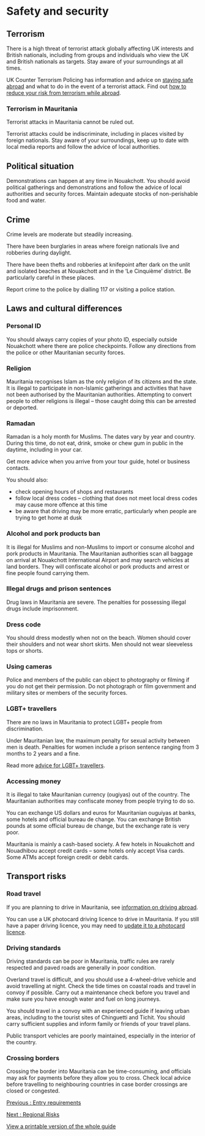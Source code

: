 # Safety and security

## Terrorism

There is a high threat of terrorist attack globally affecting UK interests and British nationals, including from groups and individuals who view the UK and British nationals as targets. Stay aware of your surroundings at all times.

UK Counter Terrorism Policing has information and advice on [staying safe abroad](https://www.counterterrorism.police.uk/safetyadvice/) and what to do in the event of a terrorist attack. Find out [how to reduce your risk from terrorism while abroad](https://www.gov.uk/guidance/reduce-your-risk-from-terrorism-while-abroad).

### Terrorism in Mauritania

Terrorist attacks in Mauritania cannot be ruled out.

Terrorist attacks could be indiscriminate, including in places visited by foreign nationals. Stay aware of your surroundings, keep up to date with local media reports and follow the advice of local authorities.

## Political situation

Demonstrations can happen at any time in Nouakchott. You should avoid political gatherings and demonstrations and follow the advice of local authorities and security forces. Maintain adequate stocks of non-perishable food and water.

## Crime

Crime levels are moderate but steadily increasing.

There have been burglaries in areas where foreign nationals live and robberies during daylight.

There have been thefts and robberies at knifepoint after dark on the unlit and isolated beaches at Nouakchott and in the ‘Le Cinquième’ district. Be particularly careful in these places.

Report crime to the police by dialling 117 or visiting a police station.

## Laws and cultural differences

### Personal ID

You should always carry copies of your photo ID, especially outside Nouakchott where there are police checkpoints. Follow any directions from the police or other Mauritanian security forces.

### Religion

Mauritania recognises Islam as the only religion of its citizens and the state. It is illegal to participate in non-Islamic gatherings and activities that have not been authorised by the Mauritanian authorities. Attempting to convert people to other religions is illegal – those caught doing this can be arrested or deported.

### Ramadan

Ramadan is a holy month for Muslims. The dates vary by year and country. During this time, do not eat, drink, smoke or chew gum in public in the daytime, including in your car.

Get more advice when you arrive from your tour guide, hotel or business contacts.

You should also:

* check opening hours of shops and restaurants
* follow local dress codes – clothing that does not meet local dress codes may cause more offence at this time
* be aware that driving may be more erratic, particularly when people are trying to get home at dusk

### Alcohol and pork products ban

It is illegal for Muslims and non-Muslims to import or consume alcohol and pork products in Mauritania. The Mauritanian authorities scan all baggage on arrival at Nouakchott International Airport and may search vehicles at land borders. They will confiscate alcohol or pork products and arrest or fine people found carrying them.

### Illegal drugs and prison sentences

Drug laws in Mauritania are severe. The penalties for possessing illegal drugs include imprisonment.

### Dress code

You should dress modestly when not on the beach. Women should cover their shoulders and not wear short skirts. Men should not wear sleeveless tops or shorts.

### Using cameras

Police and members of the public can object to photography or filming if you do not get their permission. Do not photograph or film government and military sites or members of the security forces.

### LGBT+ travellers

There are no laws in Mauritania to protect LGBT+ people from discrimination.

Under Mauritanian law, the maximum penalty for sexual activity between men is death. Penalties for women include a prison sentence ranging from 3 months to 2 years and a fine.

Read more [advice for LGBT+ travellers](https://www.gov.uk/lesbian-gay-bisexual-and-transgender-foreign-travel-advice).

### Accessing money

It is illegal to take Mauritanian currency (ougiyas) out of the country. The Mauritanian authorities may confiscate money from people trying to do so.

You can exchange US dollars and euros for Mauritanian ouguiyas at banks, some hotels and official bureau de change. You can exchange British pounds at some official bureau de change, but the exchange rate is very poor.

Mauritania is mainly a cash-based society. A few hotels in Nouakchott and Nouadhibou accept credit cards – some hotels only accept Visa cards. Some ATMs accept foreign credit or debit cards.

## Transport risks

### Road travel

If you are planning to drive in Mauritania, see [information on driving abroad](https://www.gov.uk/driving-abroad).

You can use a UK photocard driving licence to drive in Mauritania. If you still have a paper driving licence, you may need to [update it to a photocard licence](https://www.gov.uk/exchange-paper-driving-licence).

### Driving standards

Driving standards can be poor in Mauritania, traffic rules are rarely respected and paved roads are generally in poor condition.

Overland travel is difficult, and you should use a 4-wheel-drive vehicle and avoid travelling at night. Check the tide times on coastal roads and travel in convoy if possible. Carry out a maintenance check before you travel and make sure you have enough water and fuel on long journeys.

You should travel in a convoy with an experienced guide if leaving urban areas, including to the tourist sites of Chinguetti and Tichit. You should carry sufficient supplies and inform family or friends of your travel plans.

Public transport vehicles are poorly maintained, especially in the interior of the country.

### Crossing borders

Crossing the border into Mauritania can be time-consuming, and officials may ask for payments before they allow you to cross. Check local advice before travelling to neighbouring countries in case border crossings are closed or congested.

[Previous
:
Entry requirements](/foreign-travel-advice/mauritania/entry-requirements)

[Next
:
Regional Risks](/foreign-travel-advice/mauritania/regional-risks)

[View a printable version of the whole guide](/foreign-travel-advice/mauritania/print)